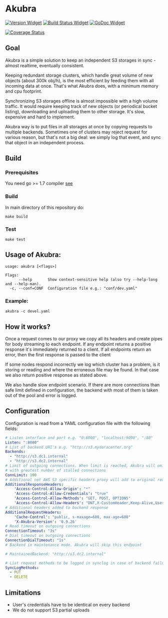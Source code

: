 # Akubra
[![Version Widget]][Version] [![Build Status Widget]][Build Status] [![GoDoc Widget]][GoDoc]

[Version]: https://github.com/allegro/akubra/releases/latest
[Version Widget]: https://img.shields.io/github/release/allegro/akubra.svg
[Build Status]: https://travis-ci.org/allegro/akubra
[Build Status Widget]: https://travis-ci.org/allegro/akubra.svg?branch=master
[GoDoc]: https://godoc.org/github.com/allegro/akubra
[GoDoc Widget]: https://godoc.org/github.com/allegro/akubra?status.svg
[![Coverage Status](https://coveralls.io/repos/github/bieli/akubra/badge.svg?branch=coveralls)](https://coveralls.io/github/bieli/akubra?branch=coveralls)


## Goal

Akubra is a simple solution to keep an independent S3 storages in sync - almost
realtime, eventually consistent.

Keeping redundant storage clusters, which handle great volume of new objects
(about 300k obj/h), is the most efficient by feeding them with all incoming data
at once. That's what Akubra does, with a minimum memory and cpu footprint.

Synchronizing S3 storages offline is almost impossible with a high volume traffic.
It would require keeping track of new objects (or periodical bucket listing),
downloading and uploading them to other storage. It's slow, expensive and hard
to implement.

Akubra way is to put files in all storages at once by copying requests to multiple
backends. Sometimes one of clusters may reject request for various reason, but
that's not a big deal: we simply log that event, and sync that object in an
independent process.

## Build

### Prerequisites

You need go >= 1.7 compiler [see](https://golang.org/doc/install)

### Build
In main directory of this repository do:

```
make build
```

### Test

```
make test
```

## Usage of Akubra:

```
usage: akubra [<flags>]

Flags:
      --help       Show context-sensitive help (also try --help-long and --help-man).
  -c, --conf=CONF  Configuration file e.g.: "conf/dev.yaml"
```

### Example:

```
akubra -c devel.yaml
```

## How it works?

Once a request comes to our proxy we copy all its headers and create pipes for
body streaming to each endpoint. If any endpoint returns a positive response it's
immediately returned to a client. If all endpoints return an error, then the
first response is passed to the client

If some nodes respond incorrectly we log which cluster has a problem, is it
storing or reading and where the erroneous file may be found. In that case
we also return positive response as stated above.

We also handle slow endpoint scenario. If there are more connections than safe
limit defined in configuration, the backend with most of them is taken out of
the pool and error is logged.


## Configuration ##

Configuration is read from a YAML configuration file with the following fields:

```yaml
# Listen interface and port e.g. "0:8000", "localhost:9090", ":80"
Listen: ":8080"
# List of backend URI's e.g. "http://s3.mydaracenter.org"
Backends:
  - "http://s3.dc1.internal"
  - "http://s3.dc2.internal"
# Limit of outgoing connections. When limit is reached, Akubra will omit external backend
# with greatest number of stalled connections
ConnLimit: 100
# Additional not AWS S3 specific headers proxy will add to original request
AdditionalResponseHeaders:
    'Access-Control-Allow-Origin': "*"
    'Access-Control-Allow-Credentials': "true"
    'Access-Control-Allow-Methods': "GET, POST, OPTIONS"
    'Access-Control-Allow-Headers': "DNT,X-CustomHeader,Keep-Alive,User-Agent,X-Requested-With,If-Modified-Since,Cache-Control,Content-Type"
# Additional headers added to backend response
AdditionalRequestHeaders:
    'Cache-Control': "public, s-maxage=600, max-age=600"
    'X-Akubra-Version': '0.9.26'
# Read timeout on outgoing connections
ConnectionTimeout: "3s"
# Dial timeout on outgoing connections
ConnectionDialTimeout: "1s"
# Backend in maintenance mode. Akubra will skip this endpoint

# MaintainedBackend: "http://s3.dc2.internal"

# List request methods to be logged in synclog in case of backend failure
SyncLogMethods:
  - PUT
  - DELETE
```

## Limitations

 * User's credentials have to be identical on every backend
 * We do not support S3 partial uploads
